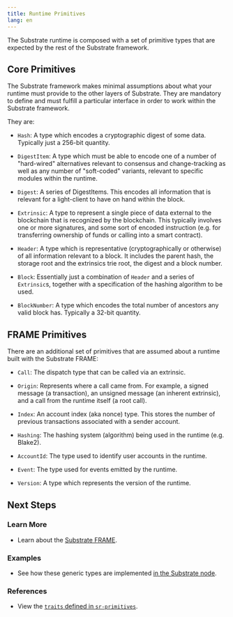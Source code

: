 ```yaml
---
title: Runtime Primitives
lang: en
---
```


The Substrate runtime is composed with a set of primitive types that are expected by the rest of the
Substrate framework.

## Core Primitives

The Substrate framework makes minimal assumptions about what your runtime must provide to the other
layers of Substrate. They are mandatory to define and must fulfill a particular interface in order
to work within the Substrate framework.

They are:

- `Hash`: A type which encodes a cryptographic digest of some data. Typically just a 256-bit
  quantity.

- `DigestItem`: A type which must be able to encode one of a number of "hard-wired" alternatives
  relevant to consensus and change-tracking as well as any number of "soft-coded" variants, relevant
  to specific modules within the runtime.

- `Digest`: A series of DigestItems. This encodes all information that is relevant for a
  light-client to have on hand within the block.

- `Extrinsic`: A type to represent a single piece of data external to the blockchain that is
  recognized by the blockchain. This typically involves one or more signatures, and some sort of
  encoded instruction (e.g. for transferring ownership of funds or calling into a smart contract).

- `Header`: A type which is representative (cryptographically or otherwise) of all information
  relevant to a block. It includes the parent hash, the storage root and the extrinsics trie root,
  the digest and a block number.

- `Block`: Essentially just a combination of `Header` and a series of `Extrinsic`s, together with a
  specification of the hashing algorithm to be used.

- `BlockNumber`: A type which encodes the total number of ancestors any valid block has. Typically a
  32-bit quantity.

## FRAME Primitives

There are an additional set of primitives that are assumed about a runtime built with the Substrate FRAME:

* `Call`: The dispatch type that can be called via an extrinsic.

* `Origin`: Represents where a call came from. For example, a signed message (a transaction), an
  unsigned message (an inherent extrinsic), and a call from the runtime itself (a root call).

* `Index`: An account index (aka nonce) type. This stores the number of previous transactions
  associated with a sender account.

* `Hashing`: The hashing system (algorithm) being used in the runtime (e.g. Blake2).

* `AccountId`: The type used to identify user accounts in the runtime.

* `Event`: The type used for events emitted by the runtime.

* `Version`: A type which represents the version of the runtime.

## Next Steps

### Learn More

- Learn about the [Substrate FRAME](conceptual/runtime/frame.md).

### Examples

- See how these generic types are implemented [in the Substrate
  node](https://github.com/paritytech/substrate/blob/master/bin/node/runtime/src/lib.rs).

### References

- View the [`traits` defined in
  `sr-primitives`](https://substrate.dev/rustdocs/master/sr_primitives/traits/index.html).
